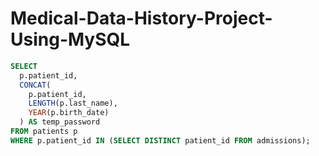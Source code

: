 # Medical-Data-History-Project-Using-MySQL

```sql
SELECT 
  p.patient_id,
  CONCAT(
    p.patient_id,
    LENGTH(p.last_name),
    YEAR(p.birth_date)
  ) AS temp_password
FROM patients p
WHERE p.patient_id IN (SELECT DISTINCT patient_id FROM admissions);
```
